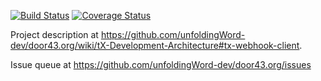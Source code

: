 [![Build Status](https://travis-ci.org/unfoldingWord-dev/tx-webhook.svg?branch=master)](https://travis-ci.org/unfoldingWord-dev/tx-webhook) [![Coverage Status](https://coveralls.io/repos/github/unfoldingWord-dev/tx-webhook/badge.svg?branch=master)](https://coveralls.io/github/unfoldingWord-dev/tx-webhook?branch=master)

Project description at https://github.com/unfoldingWord-dev/door43.org/wiki/tX-Development-Architecture#tx-webhook-client.

Issue queue at https://github.com/unfoldingWord-dev/door43.org/issues
